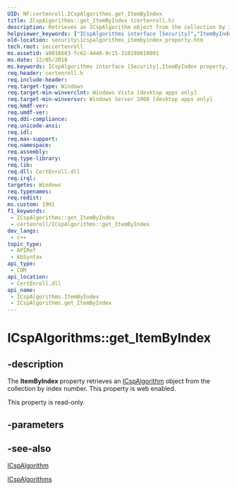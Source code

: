 ```yaml
---
UID: NF:certenroll.ICspAlgorithms.get_ItemByIndex
title: ICspAlgorithms::get_ItemByIndex (certenroll.h)
description: Retrieves an ICspAlgorithm object from the collection by index number.
helpviewer_keywords: ["ICspAlgorithms interface [Security]","ItemByIndex property","ICspAlgorithms.ItemByIndex","ICspAlgorithms.get_ItemByIndex","ICspAlgorithms::ItemByIndex","ICspAlgorithms::get_ItemByIndex","ItemByIndex property [Security]","ItemByIndex property [Security]","ICspAlgorithms interface","certenroll/ICspAlgorithms::ItemByIndex","certenroll/ICspAlgorithms::get_ItemByIndex","get_ItemByIndex","security.icspalgorithms_itembyindex_property"]
old-location: security\icspalgorithms_itembyindex_property.htm
tech.root: seccertenroll
ms.assetid: a9016683-fc62-4440-9c15-318199810091
ms.date: 12/05/2018
ms.keywords: ICspAlgorithms interface [Security],ItemByIndex property, ICspAlgorithms.ItemByIndex, ICspAlgorithms.get_ItemByIndex, ICspAlgorithms::ItemByIndex, ICspAlgorithms::get_ItemByIndex, ItemByIndex property [Security], ItemByIndex property [Security],ICspAlgorithms interface, certenroll/ICspAlgorithms::ItemByIndex, certenroll/ICspAlgorithms::get_ItemByIndex, get_ItemByIndex, security.icspalgorithms_itembyindex_property
req.header: certenroll.h
req.include-header: 
req.target-type: Windows
req.target-min-winverclnt: Windows Vista [desktop apps only]
req.target-min-winversvr: Windows Server 2008 [desktop apps only]
req.kmdf-ver: 
req.umdf-ver: 
req.ddi-compliance: 
req.unicode-ansi: 
req.idl: 
req.max-support: 
req.namespace: 
req.assembly: 
req.type-library: 
req.lib: 
req.dll: CertEnroll.dll
req.irql: 
targetos: Windows
req.typenames: 
req.redist: 
ms.custom: 19H1
f1_keywords:
 - ICspAlgorithms::get_ItemByIndex
 - certenroll/ICspAlgorithms::get_ItemByIndex
dev_langs:
 - c++
topic_type:
 - APIRef
 - kbSyntax
api_type:
 - COM
api_location:
 - CertEnroll.dll
api_name:
 - ICspAlgorithms.ItemByIndex
 - ICspAlgorithms.get_ItemByIndex
---
```


# ICspAlgorithms::get_ItemByIndex


## -description

The <b>ItemByIndex</b> property retrieves an <a href="https://docs.microsoft.com/windows/desktop/api/certenroll/nn-certenroll-ix509namevaluepair">ICspAlgorithm</a> object from the collection by index number. This property is web enabled.

This property is read-only.

## -parameters

## -see-also

<a href="https://docs.microsoft.com/windows/desktop/api/certenroll/nn-certenroll-ix509namevaluepair">ICspAlgorithm</a>



<a href="https://docs.microsoft.com/windows/desktop/api/certenroll/nn-certenroll-icspalgorithms">ICspAlgorithms</a>

